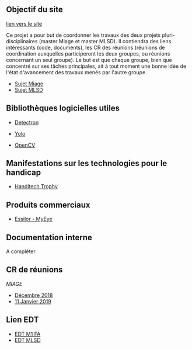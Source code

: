 ## Objectif du site 

[lien vers le site](https://frole.github.io/AI4Eye/)

Ce projet a pour but de coordonner les travaux des deux projets pluri-disciplinaires (master Miage et master MLSD).
Il contiendra des liens intéressants (code, documents), les CR des réunions (réunions de coordination auxquelles participeront les deux groupes, ou réunions concernant un seul groupe). Le but est que chaque groupe, bien que concentré sur ses tâches principales, ait à tout moment une bonne idée de l'état d'avancement des travaux menés par l'autre groupe.

- [Sujet Miage](http://ajouterlienverspdf)
- [Sujet MLSD](http://ajouterlienverspdf)


## Bibliothèques logicielles utiles 

- [Detectron](https://research.fb.com/downloads/detectron/)

- [Yolo](https://pjreddie.com/darknet/yolo/)

- [OpenCV](https://opencv.org/)

## Manifestations sur les technologies pour le handicap

- [Handitech Trophy](https://www.lahanditech.fr/les-trophees-2018)

## Produits commerciaux

- [Essilor - MyEye](http://www.myeye.fr/)

## Documentation interne

A compléter

## CR de réunions 

*MIAGE*
- [Décembre 2018](https://github.com/frole/AI4Eye/blob/master/Réunion_de_décembre_2018.md)
- [11 Janvier 2019](https://github.com/frole/AI4Eye/blob/master/Réunion_du_11_janvier_2019.md)

## Lien EDT

- [EDT M1 FA](https://github.com/frole/AI4Eye/wiki/Compte-Rendu-Réunion-de-décembre-2018-(MIAGE))
- [EDT MLSD](https://github.com/frole/AI4Eye/wiki/Compte-Rendu-Réunion-du-11-janvier-2019-(MIAGE))

